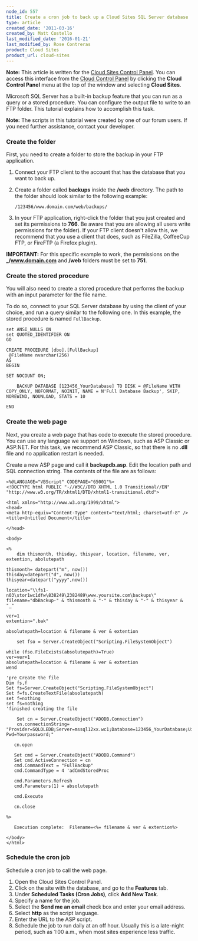 ```yaml
---
node_id: 557
title: Create a cron job to back up a Cloud Sites SQL Server database
type: article
created_date: '2011-03-16'
created_by: Matt Costello
last_modified_date: '2016-01-21'
last_modified_by: Rose Contreras
product: Cloud Sites
product_url: cloud-sites
---
```


**Note:** This article is written for the [Cloud Sites Control Panel](https://manage.rackspacecloud.com). You can access this interface
from the [Cloud Control Panel](https://mycloud.rackspace.com) by
clicking the **Cloud Control Panel** menu at the top of the window and
selecting **Cloud Sites**.

Microsoft SQL Server has a built-in backup feature that you can run as a
query or a stored procedure. You can configure the output file to write
to an FTP folder. This tutorial explains how to accomplish this task.

**Note:** The scripts in this tutorial were created by one of our forum
users. If you need further assistance, contact your developer.

### Create the folder

First, you need to create a folder to store the backup in your FTP
application.

1.  Connect your FTP client to the account that has the database that
    you want to back up.
2.  Create a folder called **backups** inside the **/web** directory.
    The path to the folder should look similar to the following example:

        /123456/www.domain.com/web/backups/

3.  In your FTP application, right-click the folder that you just
    created and set its permissions to **766**. Be aware that you are
    allowing all users write permissions for the folder). If your FTP
    client doesn't allow this, we recommend that you use a client that
    does, such as FileZilla, CoffeeCup FTP, or FireFTP (a
    Firefox plugin).

**IMPORTANT:** For this specific example to work, the permissions on the
**_/www.domain.com** and **/web** folders must be set to **751**.

### Create the stored procedure

You will also need to create a stored procedure that performs the backup
with an input parameter for the file name.

To do so, connect to your SQL Server database by using the client of
your choice, and run a query similar to the following one. In this
example, the stored procedure is named `FullBackup`.

    set ANSI_NULLS ON
    set QUOTED_IDENTIFIER ON
    GO

    CREATE PROCEDURE [dbo].[FullBackup]
     @FileName nvarchar(256)
    AS
    BEGIN

    SET NOCOUNT ON;

        BACKUP DATABASE [123456_YourDatabase] TO DISK = @FileName WITH COPY_ONLY, NOFORMAT, NOINIT, NAME = N'Full Database Backup', SKIP, NOREWIND, NOUNLOAD, STATS = 10

    END

### Create the web page

Next, you create a web page that has code to execute the stored
procedure. You can use any language we support on Windows, such as ASP
Classic or ASP.NET. For this task, we recommend ASP Classic, so that
there is no **.dll** file and no application restart is needed.

Create a new ASP page and call it **backupdb.asp**. Edit the location
path and SQL connection string. The contents of the file are as follows:

    <%@LANGUAGE="VBScript" CODEPAGE="65001"%>
    <!DOCTYPE html PUBLIC "-//W3C//DTD XHTML 1.0 Transitional//EN" "http://www.w3.org/TR/xhtml1/DTD/xhtml1-transitional.dtd">

    <html xmlns="http://www.w3.org/1999/xhtml">
    <head>
    <meta http-equiv="Content-Type" content="text/html; charset=utf-8" />
    <title>Untitled Document</title>

    </head>

    <body>

    <%
        dim thismonth, thisday, thisyear, location, filename, ver, extention, abolutepath

    thismonth= datepart("m", now())
    thisday=datepart("d", now())
    thisyear=datepart("yyyy",now())

    location="\\fs1-n03\stor1wc1dfw\838249\2382489\www.yoursite.com\backups\"
    filename="dbBackup-" & thismonth & "-" & thisday & "-" & thisyear & "_"

    ver=1
    extention=".bak"

    absolutepath=location & filename & ver & extention

        set fso = Server.CreateObject("Scripting.FileSystemObject")

    while (fso.FileExists(absolutepath)=True)
    ver=ver+1
    absolutepath=location & filename & ver & extention
    wend

    'pre Create the file
    Dim fs,f
    Set fs=Server.CreateObject("Scripting.FileSystemObject")
    Set f=fs.CreateTextFile(absolutepath)
    set f=nothing
    set fs=nothing
    'finished creating the file

        Set cn = Server.CreateObject("ADODB.Connection")
        cn.connectionString= "Provider=SQLOLEDB;Server=mssql12xx.wc1;Database=123456_YourDatabase;Uid=123456_YourUsername; Pwd=Yourpassword;"

       cn.open

       Set cmd = Server.CreateObject("ADODB.Command")
       Set cmd.ActiveConnection = cn
       cmd.CommandText = "FullBackup"
       cmd.CommandType = 4 'adCmdStoredProc

       cmd.Parameters.Refresh
       cmd.Parameters(1) = absolutepath

       cmd.Execute

       cn.close

    %>

       Execution complete:  Filename=<%= filename & ver & extention%>

    </body>
    </html>

### Schedule the cron job

Schedule a cron job to call the web page.

1.  Open the Cloud Sites Control Panel.
2.  Click on the site with the database, and go to the **Features** tab.
3.  Under **Scheduled Tasks (Cron Jobs)**, click **Add New Task**.
4.  Specify a name for the job.
5.  Select the **Send me an email** check box and enter your
    email address.
6.  Select **http** as the script language.
7.  Enter the URL to the ASP script.
8.  Schedule the job to run daily at an off hour. Usually this is a
    late-night period, such as 1:00 a.m., when most sites experience
    less traffic.
